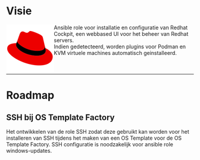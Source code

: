 # Visie


<img src="media/icon_cockpit.png" align="left" height="128" width="128" />
Ansible role voor installatie en configuratie van Redhat Cockpit, een webbased UI voor het beheer van Redhat servers.<br/> 
Indien gedetecteerd, worden plugins voor Podman en KVM virtuele machines automatisch geinstalleerd.<br/>
<br/>
<br/>


***

# Roadmap



## SSH bij OS Template Factory
Het ontwikkelen van de role SSH zodat deze gebruikt kan worden voor het installeren van SSH tijdens het maken van een OS Template voor de OS Template Factory.
SSH configuratie is noodzakelijk voor ansible role windows-updates.<br/>
